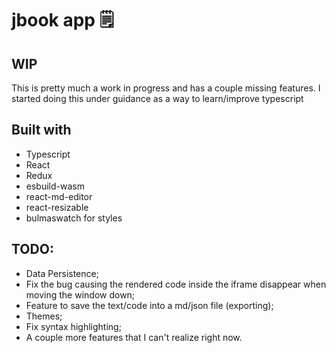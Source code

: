 # jbook app 🗒️

## WIP
This is pretty much a work in progress and has a couple missing features.
I started doing this under guidance as a way to learn/improve typescript


## Built with
- Typescript
- React
- Redux
- esbuild-wasm
- react-md-editor
- react-resizable
- bulmaswatch for styles

## TODO:
- Data Persistence;
- Fix the bug causing the rendered code inside the iframe disappear when moving the window down;
- Feature to save the text/code into a md/json file (exporting);
- Themes;
- Fix syntax highlighting; 
- A couple more features that I can't realize right now.

